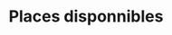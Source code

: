 ---
lang: fr
title: Places disponnibles
image: ../../static/images/cards/icon-group.png
imageAlt: Test
description: Un enfant qui part en Septembre ? Et un autre qui monte chez les moyens ? Tenez à jours vos places disponibles avec Kidola !
---